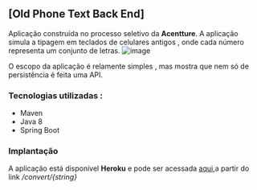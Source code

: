 ## [Old Phone Text Back End]

Aplicação construída no processo seletivo da **Acentture**. A aplicação simula a tipagem em teclados
de celulares antigos , onde cada número representa um conjunto de letras.
![image](https://user-images.githubusercontent.com/49488079/103720042-360fbb00-4fa9-11eb-8291-9581d3f7b766.png)

O escopo da aplicação é relamente simples , mas mostra que nem só de persistência é feita uma API.

### Tecnologias utilizadas :
 - Maven
 - Java 8
 - Spring Boot
 
 ### Implantação
 A aplicação está disponível **Heroku** e pode ser acessada [aqui](https://nokiatijolo.herokuapp.com/convert/5%202%20888%202%2033%20888%20444%203%202),a
  partir do link _/convert/{string}_
 
